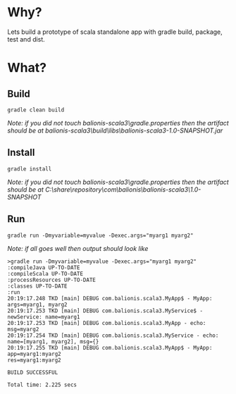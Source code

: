# Why?

Lets build a prototype of scala standalone app with gradle build, package, test and dist.

# What?

## Build

```
gradle clean build
```

_Note: if you did not touch balionis-scala3\gradle.properties then the artifact should be at balionis-scala3\build\libs\balionis-scala3-1.0-SNAPSHOT.jar_

## Install

```
gradle install
```

_Note: if you did not touch balionis-scala3\gradle.properties then the artifact should be at C:\share\repository\com\balionis\balionis-scala3\1.0-SNAPSHOT_

## Run

```
gradle run -Dmyvariable=myvalue -Dexec.args="myarg1 myarg2"
```

_Note: if all goes well then output should look like_

```
>gradle run -Dmyvariable=myvalue -Dexec.args="myarg1 myarg2"
:compileJava UP-TO-DATE
:compileScala UP-TO-DATE
:processResources UP-TO-DATE
:classes UP-TO-DATE
:run
20:19:17.248 TKD [main] DEBUG com.balionis.scala3.MyApp$ - MyApp: args=myarg1, myarg2
20:19:17.253 TKD [main] DEBUG com.balionis.scala3.MyService$ - newService: name=myarg1
20:19:17.253 TKD [main] DEBUG com.balionis.scala3.MyApp - echo: msg=myarg2
20:19:17.254 TKD [main] DEBUG com.balionis.scala3.MyService - echo: name=[myarg1, myarg2], msg={}
20:19:17.255 TKD [main] DEBUG com.balionis.scala3.MyApp$ - MyApp: app=myarg1:myarg2
res=myarg1:myarg2

BUILD SUCCESSFUL

Total time: 2.225 secs
```